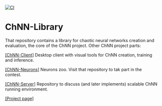 [![CI](https://github.com/dimitree54/ChNN-Library/actions/workflows/build_test_workflow.yml/badge.svg)](https://github.com/dimitree54/ChNN-Library/actions/workflows/build_test_workflow.yml)

# ChNN-Library

That repository contains a library for chaotic neural networks creation and evaluation, the core of the ChNN project.
Other ChNN project parts:

[[ChNN-Client]](https://github.com/dimitree54/ChNN) Desktop client with visual tools for ChNN creation, training and
inference.

[[ChNN-Neurons]](https://github.com/dimitree54/ChNN-Neurons) Neurons zoo. Visit that repository to tak part in the
contest.

[[ChNN-Server]](https://github.com/dimitree54/ChNN-Server) Repository to discuss (and later implements) scalable ChNN
running environment.

[[Project page]](https://dimitree54.github.io/ChNN/)

